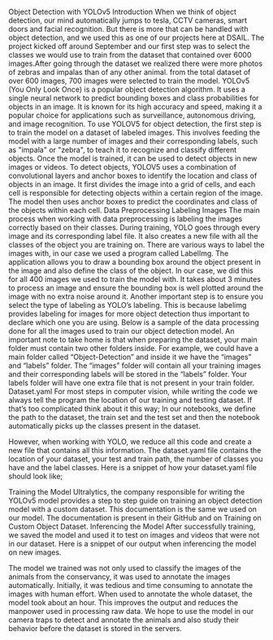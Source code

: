 Object Detection with YOLOv5 
Introduction
When we think of object detection, our mind automatically jumps to tesla, CCTV cameras, smart doors and facial recognition. But there is more that can be handled with object detection, and we used this as one of our projects here at DSAIL. The project kicked off around September and our first step was to select the classes we would use to train from the dataset that contained over 6000 images.After  going through the dataset we realized there were more photos of zebras and impalas than of any other animal. from the total dataset of over 600 images, 700 images were selected to train the model. 
YOLOv5 (You Only Look Once) is a popular object detection algorithm. It uses a single neural network to predict bounding boxes and class probabilities for objects in an image. It is known for its high accuracy and speed, making it a popular choice for applications such as surveillance, autonomous driving, and image recognition.
To use YOLOV5 for object detection, the first step is to train the model on a dataset of labeled images. This involves feeding the model with a large number of images and their corresponding labels, such as "impala" or "zebra", to teach it to recognize and classify different objects. Once the model is trained, it can be used to detect objects in new images or videos.
To detect objects, YOLOV5 uses a combination of convolutional layers and anchor boxes to identify the location and class of objects in an image. It first divides the image into a grid of cells, and each cell is responsible for detecting objects within a certain region of the image. The model then uses anchor boxes to predict the coordinates and class of the objects within each cell.
Data Preprocessing
Labeling Images
The main process when working with data preprocessing is labeling the images correctly based on their classes. During training, YOLO goes through every image and its corresponding label file. It also creates a new file with all the classes of the object you are training on. There are various ways to label the images with, in our case we used a program called LabelImg. The application allows you to draw a bounding box around the object present in the image and also define the class of the object. In our case, we did this for all 400 images we used to train the model with. It takes about 3 minutes to process an image and ensure the bounding box is well plotted around the image with no extra noise around it. Another important step is to ensure you select the type of labeling as YOLO’s labeling. This is because labelimg provides labeling for images for more object detection thus important to declare which one you are using. Below is a sample of the data processing done for all the images used to train our object detection model.
An important note to take home is that when preparing the dataset, your main folder must contain two other folders inside. For example, we could have a main folder called “Object-Detection” and inside it we have the “images” and “labels” folder. The “images” folder will contain all your training images and their corresponding labels will be stored in the “labels” folder. Your labels folder will have one extra file that is not present in your train folder.
Dataset.yaml
For most steps in  computer vision, while writing the code we always tell the program the location of our training and testing dataset. If that’s too complicated think about it this way;
In our notebooks, we define the path to the dataset, the train set and the test set and then the notebook automatically picks up the classes present in the dataset.

However, when working with YOLO, we reduce all this code and create a new file that contains all this information. The dataset.yaml file contains the location of your dataset, your test and train path, the number of classes you have and the label classes. Here is a snippet of how your dataset.yaml file should look like;

Training the Model
Ultralytics, the company responsible for writing the YOLOv5 model provides a step to step guide on training an object detection model with a custom dataset. This documentation is the same we used on our model. The documentation is present in their GitHub and on Training on Custom Object Dataset.
Inferencing the Model
After successfully training, we saved the model and used it to test on images and videos that were not in our dataset. Here is a snippet of our output when inferencing the model on new images.

The model we trained was not only used to classify the images of the animals from the conservancy, it was used to annotate the images automatically. Initially, it was tedious and time consuming to annotate the images with human effort. When used to annotate the whole dataset, the model took about an hour. This improves the output and reduces the manpower used in processing raw data.
We hope to use the model in our camera traps to detect and annotate the animals and also study their behavior before the dataset is stored in the servers.


